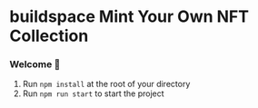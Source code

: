 # buildspace Mint Your Own NFT Collection

### **Welcome 👋**

1. Run `npm install` at the root of your directory
2. Run `npm run start` to start the project
